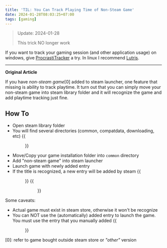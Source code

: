 ```yaml
---
title: 'TIL: You Can Track Playing Time of Non-Steam Game'
date: 2024-01-28T08:03:25+07:00
tags: [gaming]
---
```


> Update: 2024-01-28
>
> This trick NO longer work

If you want to track your gaming session (and other application usage) on windows, give [ProcrastiTracker](https://strlen.com/procrastitracker/) a try. In linux I recommend [Lutris](https://lutris.net/).

---

__Original Article__

If you have _non-steam game_[0] added to steam launcher, one feature that missing is ability to track playtime. It turn out that you can simply move your non-steam game into steam library folder and it will recognize the game and add playtime tracking just fine.

## How To

- Open steam library folder
- You will find several directories (common, compatdata, downloading, etc)
  {{<figure caption="Steam library folder" src="/assets/images/steam_library-folder.png">}}
- Move/Copy your game installation folder into `common` directory
- Add "non-steam game" into steam launcher
- Launch game with newly added entry
- If the title is recognized, a new entry will be added by steam
  {{<figure caption="Config.exe is actual entry I added to steam as launcher" src="/assets/images/steam_actual-entry.png">}}
  {{<figure caption="Steam recognize the title and add new entry" src="/assets/images/steam_added-entry.png">}}

Some caveats:

- Actual game must exist in steam store, otherwise it won't be recognize
- You can NOT use the (automatically) added entry to launch the game. You must use the entry that you manually added
  {{<figure caption="You can't use the added entry to lauch the game, but it can track your playtime" src="/assets/images/steam_cannot-launch.png">}}

[0]: refer to game bought outside steam store or _"other"_ version
